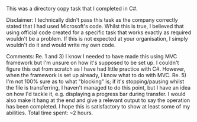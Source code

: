 This was a directory copy task that I completed in C#.

Disclaimer: 
I technically didn't pass this task as the company correctly stated that I had used Microsoft's code.
Whilst this is true, I believed that using official code created for a specific task that works exactly as required wouldn't be a problem.
If this is not expected at your organisation, I simply wouldn't do it and would write my own code.

Comments:
Re. 1 and 3) I know I needed to have made this using MVC framework but I'm unsure on how it's supposed to be set up.
I couldn't figure this out from scratch as I have had little practice with C#. However, when the framework is set up already, I know what to do with MVC.
Re. 5) I'm not 100% sure as to what "blocking" is; if it's stopping/pausing whilst the file is transferring, I haven't managed to do this point,
but I have an idea on how I'd tackle it, e.g. displaying a progress bar during transfer.
I would also make it hang at the end and give a relevant output to say the operation has been completed.
I hope this is satisfactory to show at least some of my abilities. Total time spent: ~2 hours.